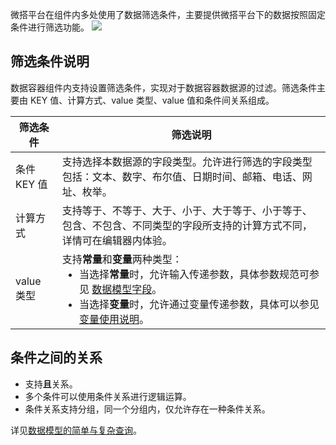 微搭平台在组件内多处使用了数据筛选条件，主要提供微搭平台下的数据按照固定条件进行筛选功能。
![](https://qcloudimg.tencent-cloud.cn/raw/f00f2c5a50574853fc42d18800f95998.png)

## 筛选条件说明

数据容器组件内支持设置筛选条件，实现对于数据容器数据源的过滤。筛选条件主要由 KEY 值、计算方式、value 类型、value 值和条件间关系组成。

<table>
<thead>
<tr>
<th>筛选条件</th>
<th>筛选说明</th>
</tr>
</thead>
<tbody>
<tr>
<td>条件 KEY 值</td>
<td>支持选择本数据源的字段类型。允许进行筛选的字段类型包括：文本、数字、布尔值、日期时间、邮箱、电话、网址、枚举。</td>
</tr>
<tr>
<td>计算方式</td>
<td>支持等于、不等于、大于、小于、大于等于、小于等于、包含、不包含、不同类型的字段所支持的计算方式不同，详情可在编辑器内体验。</td>
</tr>
<tr>
<td> value 类型</td>
<td>支持<b>常量</b>和<b>变量</b>两种类型：
<ul style = "margin: 0;">
<li>当选择<b>常量</b>时，允许输入传递参数，具体参数规范可参见 <a href = "https://cloud.tencent.com/document/product/1301/70519">数据模型字段</a>。</li>
<li>当选择<b>变量</b>时，允许通过变量传递参数，具体可以参见 <a href = "https://cloud.tencent.com/document/product/1301/70384">变量使用说明</a>。</li>
</ul>
</td>
</tr>
</tbody></table>


## 条件之间的关系

- 支持**且**关系。
- 多个条件可以使用条件关系进行逻辑运算。
- 条件关系支持分组，同一个分组内，仅允许存在一种条件关系。

详见[数据模型的简单与复杂查询](https://cloud.tencent.com/document/product/1301/83134)。
